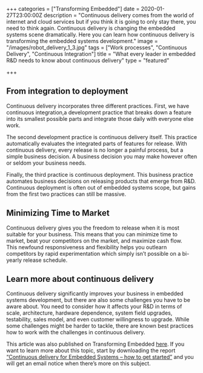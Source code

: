 +++
categories = ["Transforming Embedded"]
date = 2020-01-27T23:00:00Z
description = "Continuous delivery comes from the world of internet and cloud services but if you think it is going to only stay there, you need to think again. Continuous delivery is changing the embedded systems scene dramatically. Here you can learn how continuous delivery is transforming the embedded systems development."
image = "/images/robot_delivery_1_3.jpg"
tags = ["Work processes", "Continuous Delivery", "Continuous Integration"]
title = "What every leader in embedded R&D needs to know about continuous delivery"
type = "featured"

+++
## From integration to deployment

Continuous delivery incorporates three different practices. First, we have continuous integration,a development practice that breaks down a feature into its smallest possible parts and integrate those daily with everyone else work.

The second development practice is continuous delivery itself. This practice automatically evaluates the integrated parts of features for release. With continuous delivery, every release is no longer a painful process, but a simple business decision. A business decision you may make however often or seldom your business needs.

Finally, the third practice is continuous deployment. This business practice automates business decisions on releasing products that emerge from R&D. Continuous deployment is often out of embedded systems scope, but gains from the first two practices can still be massive.

## Minimizing Time to Market

Continuous delivery gives you the freedom to release when it is most suitable for your business. This means that you can minimize time to market, beat your competitors on the market, and maximize cash flow.  
This newfound responsiveness and flexibility helps you outlearn competitors by rapid experimentation which simply isn’t possible on a bi-yearly release schedule.

## Learn more about continuous delivery

Continuous delivery significantly improves your business in embedded systems development, but there are also some challenges you have to be aware about. You need to consider how it affects your R&D in terms of scale, architecture, hardware dependence, system field upgrades, testability, sales model, and even customer willingness to upgrade. While some challenges might be harder to tackle, there are known best practices how to work with the challenges in continuous delivery.

This article was also published on Transforming Embedded [here](https://transformingembedded.sigmatechnology.se/insight-post/what-every-leader-in-embedded-rd-needs-to-know-about-continuous-delivery/ "What every leader in embedded R&D needs to know about continuous delivery"). If you want to learn more about this topic, start by downloading the report [“Continuous delivery for Embedded Systems – how to get started”](https://transformingembedded.sigmatechnology.se/continuous-delivery-guide/ "Continuous delivery for Embedded Systems – how to get started") and you will get an email notice when there’s more on this subject.